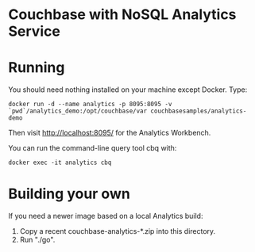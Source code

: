 Couchbase with NoSQL Analytics Service
======================================

# Running

You should need nothing installed on your machine except Docker. Type:

    docker run -d --name analytics -p 8095:8095 -v `pwd`/analytics_demo:/opt/couchbase/var couchbasesamples/analytics-demo

Then visit [http://localhost:8095/](http://localhost:8095/) for the Analytics Workbench.

You can run the command-line query tool cbq with:

    docker exec -it analytics cbq

# Building your own

If you need a newer image based on a local Analytics build:

1. Copy a recent couchbase-analytics-*.zip into this directory.
2. Run "./go".


